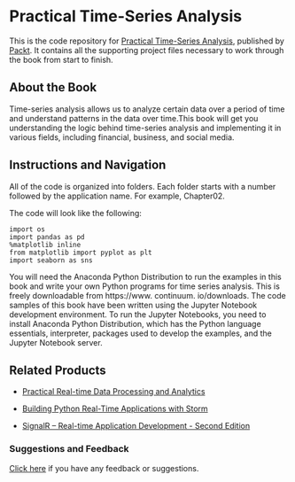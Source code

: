 # Practical Time-Series Analysis
This is the code repository for [Practical Time-Series Analysis](https://www.packtpub.com/big-data-and-business-intelligence/practical-time-series-analysis?utm_source=github&utm_medium=repository&utm_campaign=9781788290227), published by [Packt](https://www.packtpub.com/?utm_source=github). It contains all the supporting project files necessary to work through the book from start to finish.
## About the Book
Time-series analysis allows us to analyze certain data over a period of time and understand patterns in the data over time.This book will get you understanding the logic behind time-series analysis and implementing it in various fields, including financial, business, and social media.
## Instructions and Navigation
All of the code is organized into folders. Each folder starts with a number followed by the application name. For example, Chapter02.



The code will look like the following:
```
import os
import pandas as pd
%matplotlib inline
from matplotlib import pyplot as plt
import seaborn as sns
```

You will need the Anaconda Python Distribution to run the examples in this book and write
your own Python programs for time series analysis. This is freely downloadable from
https://www. continuum. io/downloads.
The code samples of this book have been written using the Jupyter Notebook development
environment. To run the Jupyter Notebooks, you need to install Anaconda Python
Distribution, which has the Python language essentials, interpreter, packages used to
develop the examples, and the Jupyter Notebook server.

## Related Products
* [Practical Real-time Data Processing and Analytics](https://www.packtpub.com/big-data-and-business-intelligence/practical-real-time-data-processing-and-analytics?utm_source=github&utm_medium=repository&utm_campaign=9781787281202)

* [Building Python Real-Time Applications with Storm](https://www.packtpub.com/big-data-and-business-intelligence/building-python-real-time-applications-storm?utm_source=github&utm_medium=repository&utm_campaign=9781784392857)

* [SignalR – Real-time Application Development - Second Edition](https://www.packtpub.com/application-development/signalr-real-time-application-development-second-edition?utm_source=github&utm_medium=repository&utm_campaign=9781785285455)

### Suggestions and Feedback
[Click here](https://docs.google.com/forms/d/e/1FAIpQLSe5qwunkGf6PUvzPirPDtuy1Du5Rlzew23UBp2S-P3wB-GcwQ/viewform) if you have any feedback or suggestions.
